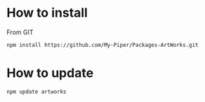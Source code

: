 # How to install

From GIT

```bash
npm install https://github.com/My-Piper/Packages-ArtWorks.git
```

# How to update

```bash
npm update artworks
```
